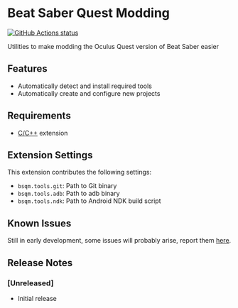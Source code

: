 # Beat Saber Quest Modding

[![GitHub Actions status](https://github.com/raftario/vscode-bsqm/workflows/Main%20workflow/badge.svg)](https://github.com/raftario/vscode-bsqm/actions)

Utilities to make modding the Oculus Quest version of Beat Saber easier

## Features

-   Automatically detect and install required tools
-   Automatically create and configure new projects

## Requirements

-   [C/C++](https://marketplace.visualstudio.com/items?itemName=ms-vscode.cpptools) extension

## Extension Settings

This extension contributes the following settings:

-   `bsqm.tools.git`: Path to Git binary
-   `bsqm.tools.adb`: Path to adb binary
-   `bsqm.tools.ndk`: Path to Android NDK build script

## Known Issues

Still in early development, some issues will probably arise, report them [here](https://github.com/raftario/vscode-bsqm/issues).

## Release Notes

### [Unreleased]

-   Initial release
